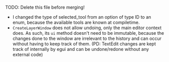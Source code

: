 TODO: Delete this file before merging!

- I changed the type of selected_tool from an option of type ID to an enum, because the available
tools are known at compiletime.
- `CreateLayerWindow` does not allow undoing, only the main editor context does. As such, its `ui`
method doesn't need to be immutable, because the changes done to the window are irrelevant to the
history and can occur without having to keep track of them. (PD: TextEdit changes are kept track of
internally by egui and can be undone/redone without any external code)